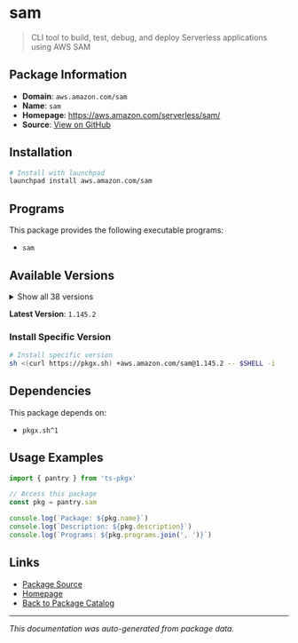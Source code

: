 # sam

> CLI tool to build, test, debug, and deploy Serverless applications using AWS SAM

## Package Information

- **Domain**: `aws.amazon.com/sam`
- **Name**: `sam`
- **Homepage**: https://aws.amazon.com/serverless/sam/
- **Source**: [View on GitHub](https://github.com/pkgxdev/pantry/tree/main/projects/aws.amazon.com/sam/package.yml)

## Installation

```bash
# Install with launchpad
launchpad install aws.amazon.com/sam
```

## Programs

This package provides the following executable programs:

- `sam`

## Available Versions

<details>
<summary>Show all 38 versions</summary>

- `1.145.2`, `1.145.1`, `1.145.0`, `1.144.0`, `1.143.0`
- `1.142.1`, `1.142.0`, `1.141.0`, `1.140.0`, `1.139.0`
- `1.138.0`, `1.137.1`, `1.137.0`, `1.136.0`, `1.135.0`
- `1.134.0`, `1.133.0`, `1.132.0`, `1.131.0`, `1.130.0`
- `1.129.0`, `1.128.0`, `1.127.0`, `1.126.0`, `1.125.0`
- `1.124.0`, `1.123.0`, `1.122.0`, `1.121.0`, `1.120.0`
- `1.119.0`, `1.118.0`, `1.117.0`, `1.116.0`, `1.115.0`
- `1.114.0`, `1.113.0`, `1.112.0`

</details>

**Latest Version**: `1.145.2`

### Install Specific Version

```bash
# Install specific version
sh <(curl https://pkgx.sh) +aws.amazon.com/sam@1.145.2 -- $SHELL -i
```

## Dependencies

This package depends on:

- `pkgx.sh^1`

## Usage Examples

```typescript
import { pantry } from 'ts-pkgx'

// Access this package
const pkg = pantry.sam

console.log(`Package: ${pkg.name}`)
console.log(`Description: ${pkg.description}`)
console.log(`Programs: ${pkg.programs.join(', ')}`)
```

## Links

- [Package Source](https://github.com/pkgxdev/pantry/tree/main/projects/aws.amazon.com/sam/package.yml)
- [Homepage](https://aws.amazon.com/serverless/sam/)
- [Back to Package Catalog](../../../package-catalog.md)

---

*This documentation was auto-generated from package data.*
